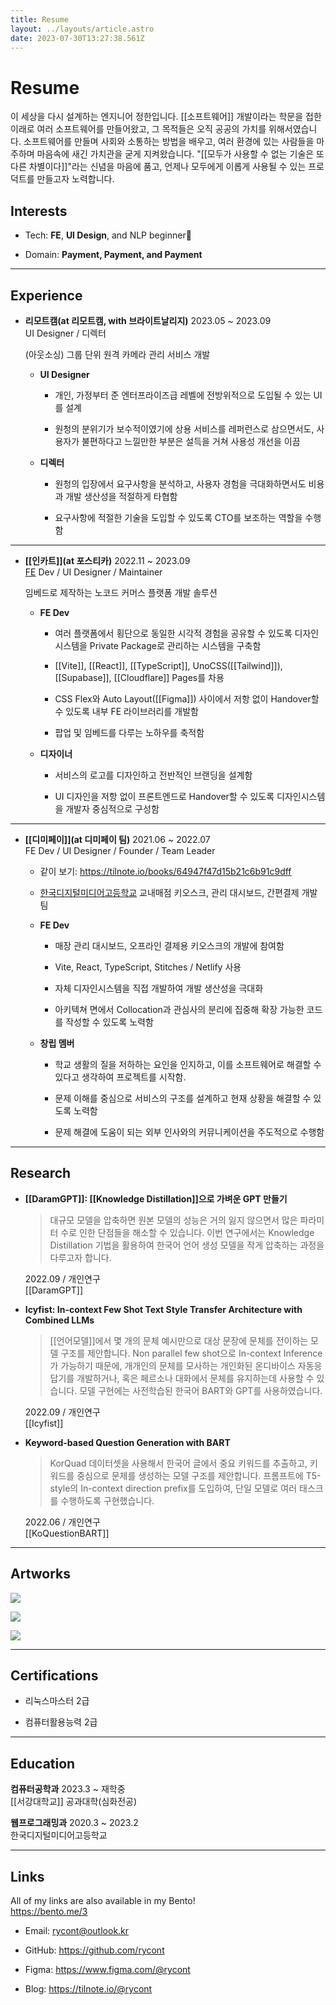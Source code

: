 ```yaml
---
title: Resume
layout: ../layouts/article.astro
date: 2023-07-30T13:27:38.561Z
---
```


# Resume

이 세상을 다시 설계하는 엔지니어 정한입니다. [[소프트웨어]] 개발이라는 학문을 접한 이래로 여러 소프트웨어를 만들어왔고, 그 목적들은 오직 공공의 가치를 위해서였습니다. 소프트웨어를 만들며 사회와 소통하는 방법을 배우고, 여러 환경에 있는 사람들을 마주하며 마음속에 새긴 가치관을 굳게 지켜왔습니다. "[[모두가 사용할 수 없는 기술은 또 다른 차별이다]]"라는 신념을 마음에 품고, 언제나 모두에게 이롭게 사용될 수 있는 프로덕트를 만들고자 노력합니다.

## Interests

- Tech: **FE**, **UI Design**, and NLP beginner🚶

- Domain: **Payment, Payment, and Payment**

---

## Experience

- **리모트캠(at 리모트캠, with 브라이트날리지)** 2023.05 \~ 2023.09\
  UI Designer / 디렉터

  (아웃소싱) 그룹 단위 원격 카메라 관리 서비스 개발

  - **UI Designer**

    - 개인, 가정부터 준 엔터프라이즈급 레벨에 전방위적으로 도입될 수 있는 UI를 설계

    - 원청의 분위기가 보수적이였기에 상용 서비스를 레퍼런스로 삼으면서도, 사용자가 불편하다고 느낄만한 부분은 설득을 거쳐 사용성 개선을 이끔

  - **디렉터**

    - 원청의 입장에서 요구사항을 분석하고, 사용자 경험을 극대화하면서도 비용과 개발 생산성을 적절하게 타협함

    - 요구사항에 적절한 기술을 도입할 수 있도록 CTO를 보조하는 역할을 수행함

---

- **[[인카트]](at 포스티카)** 2022.11 \~ 2023.09\
  [FE](프론트엔드) Dev / UI Designer / Maintainer

  임베드로 제작하는 노코드 커머스 플랫폼 개발 솔루션

  - **FE Dev**

    - 여러 플랫폼에서 횡단으로 동일한 시각적 경험을 공유할 수 있도록 디자인 시스템을 Private Package로 관리하는 시스템을 구축함

    - [[Vite]], [[React]], [[TypeScript]], UnoCSS([[Tailwind]]), [[Supabase]], [[Cloudflare]] Pages를 차용

    - CSS Flex와 Auto Layout([[Figma]]) 사이에서 저항 없이 Handover할 수 있도록 내부 FE 라이브러리를 개발함

    - 팝업 및 임베드를 다루는 노하우를 축적함

  - **디자이너**

    - 서비스의 로고를 디자인하고 전반적인 브랜딩을 설계함

    - UI 디자인을 저항 없이 프론트엔드로 Handover할 수 있도록 디자인시스템을 개발자 중심적으로 구성함

---

- **[[디미페이]](at 디미페이 팀)** 2021.06 \~ 2022.07\
  FE Dev / UI Designer / Founder / Team Leader

  - 같이 보기: <https://tilnote.io/books/64947f47d15b21c6b91c9dff>

  - [한국디지털미디어고등학교](디미고) 교내매점 키오스크, 관리 대시보드, 간편결제 개발팀

  - **FE Dev**

    - 매장 관리 대시보드, 오프라인 결제용 키오스크의 개발에 참여함

    - Vite, React, TypeScript, Stitches / Netlify 사용

    - 자체 디자인시스템을 직접 개발하여 개발 생산성을 극대화

    - 아키텍쳐 면에서 Collocation과 관심사의 분리에 집중해 확장 가능한 코드를 작성할 수 있도록 노력함

  - **창립 멤버**

    - 학교 생활의 질을 저하하는 요인을 인지하고, 이를 소프트웨어로 해결할 수 있다고 생각하여 프로젝트를 시작함.

    - 문제 이해를 중심으로 서비스의 구조를 설계하고 현재 상황을 해결할 수 있도록 노력함

    - 문제 해결에 도움이 되는 외부 인사와의 커뮤니케이션을 주도적으로 수행함

---

## Research

- **[[DaramGPT]]: [[Knowledge Distillation]]으로 가벼운 GPT 만들기**

  > 대규모 모델을 압축하면 원본 모델의 성능은 거의 잃지 않으면서 많은 파라미터 수로 인한 단점들을 해소할 수 있습니다. 이번 연구에서는 Knowledge Distillation 기법을 활용하여 한국어 언어 생성 모델을 작게 압축하는 과정을 다루고자 합니다.

  2022\.09 / 개인연구\
  [[DaramGPT]]

- **Icyfist: In-context Few Shot Text Style Transfer Architecture with Combined LLMs**

  > [[언어모델]]에서 몇 개의 문체 예시만으로 대상 문장에 문체를 전이하는 모델 구조를 제안합니다. Non parallel few shot으로 In-context Inference가 가능하기 때문에, 개개인의 문체를 모사하는 개인화된 온디바이스 자동응답기를 개발하거나, 혹은 페르소나 대화에서 문체를 유지하는데 사용할 수 있습니다. 모델 구현에는 사전학습된 한국어 BART와 GPT를 사용하였습니다.

  2022\.09 / 개인연구\
  [[Icyfist]]

- **Keyword-based Question Generation with BART**

  > KorQuad 데이터셋을 사용해서 한국어 글에서 중요 키워드를 추출하고, 키워드를 중심으로 문제를 생성하는 모델 구조를 제안합니다. 프롬프트에 T5-style의 In-context direction prefix를 도입하여, 단일 모델로 여러 태스크를 수행하도록 구현했습니다.

  2022\.06 / 개인연구\
  [[KoQuestionBART]]

---

## Artworks

![](../images/7908edf8-b4ee-4ab7-8cb0-b8d70d68d703.png)

![](../images/330ee483-aff8-4cc1-a5c8-3873d01a5c2a.png)

![](../images/e4f0550c-f30d-4438-a5d4-2f2a2e6671cf.png)

---

## Certifications

- 리눅스마스터 2급

- 컴퓨터활용능력 2급

---

## Education

**컴퓨터공학과** 2023.3 \~ 재학중\
[[서강대학교]] 공과대학(심화전공)

**웹프로그래밍과** 2020.3 \~ 2023.2\
한국디지털미디어고등학교

---

## Links

All of my links are also available in my Bento!\
<https://bento.me/3>

- Email: rycont@outlook.kr

- GitHub: <https://github.com/rycont>

- Figma: <https://www.figma.com/@rycont>

- Blog: <https://tilnote.io/@rycont>
